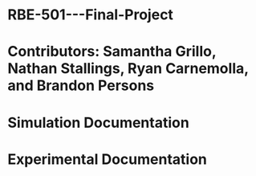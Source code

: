 # RBE-501---Final-Project
# Contributors: Samantha Grillo, Nathan Stallings, Ryan Carnemolla, and Brandon Persons

# Simulation Documentation

# Experimental Documentation
